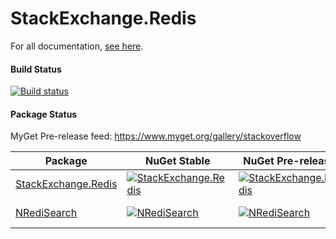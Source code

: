StackExchange.Redis
===================

For all documentation, [see here](https://stackexchange.github.io/StackExchange.Redis/).

#### Build Status

[![Build status](https://ci.appveyor.com/api/projects/status/2o3frasprum8mbaj/branch/master?svg=true)](https://ci.appveyor.com/project/StackExchange/stackexchange-redis/branch/master)

#### Package Status

MyGet Pre-release feed: https://www.myget.org/gallery/stackoverflow

| Package | NuGet Stable | NuGet Pre-release | Downloads | MyGet |
| ------- | ------------ | ----------------- | --------- | ----- |
| [StackExchange.Redis](https://www.nuget.org/packages/StackExchange.Redis/) | [![StackExchange.Redis](https://img.shields.io/nuget/v/StackExchange.Redis.svg)](https://www.nuget.org/packages/StackExchange.Redis/) | [![StackExchange.Redis](https://img.shields.io/nuget/vpre/StackExchange.Redis.svg)](https://www.nuget.org/packages/StackExchange.Redis/) | [![StackExchange.Redis](https://img.shields.io/nuget/dt/StackExchange.Redis.svg)](https://www.nuget.org/packages/StackExchange.Redis/) | [![StackExchange.Redis MyGet](https://img.shields.io/myget/stackoverflow/vpre/StackExchange.Redis.svg)](https://www.myget.org/feed/stackoverflow/package/nuget/StackExchange.Redis) |
| [NRediSearch](https://www.nuget.org/packages/NRediSearch/) | [![NRediSearch](https://img.shields.io/nuget/v/NRediSearch.svg)](https://www.nuget.org/packages/NRediSearch/) | [![NRediSearch](https://img.shields.io/nuget/vpre/NRediSearch.svg)](https://www.nuget.org/packages/NRediSearch/) | [![NRediSearch](https://img.shields.io/nuget/dt/NRediSearch.svg)](https://www.nuget.org/packages/NRediSearch/) | [![NRediSearch MyGet](https://img.shields.io/myget/stackoverflow/vpre/NRediSearch.svg)](https://www.myget.org/feed/stackoverflow/package/nuget/NRediSearch) |
